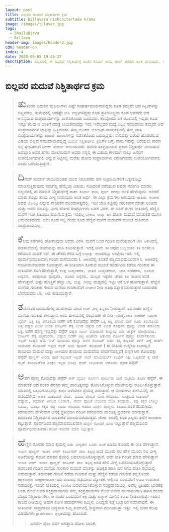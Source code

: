```yaml
---
layout: post
title: ಬಿಲ್ಲವರ ಮದುವೆ ನಿಶ್ಚಿತಾರ್ಥದ ಕ್ರಮ
subtitle: Billavara nishchitartada krama
image: /images/tuluver.jpg
tags:
  - ShailuBirva
  - Billava
header-img: images/header3.jpg
cdn: header-on
index: 4
date: 2020-09-05 19:46:27
description: ಬಿಲ್ಲವರಲ್ಲಿ ಈ‌ ಮದುವೆ ನಿಶ್ಚಿತಾರ್ಥಕ್ಕೆ ಪಾತೆರ ಕೊರ್ದು ಕಾಯಿ ಪೂಲ್ ಪಗಪುನಿ ಅಂತ ಹೇಳುವುದು. ಅಂದರೆ ಮಾತು ಕೊಟ್ಟು ಕಾಯಿ ವೀಳ್ಯ ನೀಡುವುದು ಅಂತ ಅರ್ಥ. ಈ ಎಲ್ಲಾ ಕ್ರಮಗಳು ಆಗುವುದು `ಜಾತಿಯ ಗುರಿಕಾರ` ಅಥವ `ಬೋಂಟ್ರ` ಎನ್ನುವ ನಾಯಕನ ‌ಮುಂದಾಳತ್ವದಲ್ಲಿ.
---
```

# ಬಿಲ್ಲವರ ಮದುವೆ ನಿಶ್ಚಿತಾರ್ಥದ ಕ್ರಮ

> <span style='font-size: xx-large;'>ತು</span>ಳುವರ ಬದುಕಿನ ಮಜಲುಗಳು ಎಷ್ಟೇ ಸಂಘರ್ಷಮಯವಾಗಿದ್ದರು ಕೂಡ ತಮ್ಮದೇ ಆದ `ಕಟ್ಟಲೆ`ಗಳನ್ನು ಬಿಟ್ಟವರಲ್ಲ. ತುಳುವರಲ್ಲಿ ಅದೆಷ್ಟೇ `ಜಾತಿ ಪದ್ದತಿ`ಗಳಿದ್ದರು ಕೂಡ ಪ್ರತಿಯೊಬ್ಬರು ಕೂಡ ಅವರದೇ ಆದ ಅನನ್ಯವಾದ ಸಂಪ್ರದಾಯಗಳನ್ನು ಪಾಲಿಸಿಕೊಂಡು ಬಂದವರು. ಕೆಲವೊಂದು ಏಕ ರೂಪದಲ್ಲಿ ಇದ್ದರು ಕೂಡ ಇನ್ನೂ ‌ಕೆಲವು ಆ ಜಾತಿಗೆ ಮಾತ್ರ ಸೀಮಿತವಾದದ್ದು ಇದೆ. ಇವೆಲ್ಲದರ ಮಧ್ಯೆ `ಬಿಲ್ಲವ` ಸಮುದಾಯ ತಮ್ಮದೇ ಆದ ಸಂಪ್ರದಾಯಗಳ ಛಾಪನ್ನು ಒತ್ತಿದವರು. ತಮ್ಮ `ಗುರಿಕಾರ ಬೋಂಟ್ರ`ರ ನಾಯಕತ್ವದಲ್ಲಿ ತಮ್ಮ ಜಾತಿ ಸಂಪ್ರದಾಯಗಳನ್ನು `ಮದುವೆ ಮುಂಜಿ`ಗಳನ್ನು ನಡೆಸಿಕೊಂಡು ಬರುತ್ತಿದ್ದರು. ನಾನಿವತ್ತು ಬರೆಯ ಹೊರಟಿರುವ ವಿಷಯ ಬಿಲ್ಲವ ಸಮುದಾಯದಲ್ಲಿದ್ದ `ಮದುವೆ ನಿಶ್ಚಿತಾರ್ಥದ ಕ್ರಮ`ಗಳ ಬಗ್ಗೆ. ನಾನು ಇದನ್ನು ಬರೆಯಲು ಕಾರಣ ನನ್ನ ಸ್ನೇಹಿತರಾದ `ದಿನೇಶ್ ಸುವರ್ಣ ರಾಯಿ`ಯವರು. ಹಳೆಯ ಸಂಪ್ರದಾಯದ ಪ್ರಕಾರ ನಿಶ್ಚಿತಾರ್ಥ ಮಾಡಿಸುವ ಜವಬ್ದಾರಿ ಅವರ ಹೆಗಲ ಮೇಲೇರಿದಾಗ ಅವರು ನನ್ನಲ್ಲಿ ಈ‌ ವಿಷಯ ಕೇಳಿದಾಗ ನಾಲ್ಕು ಜನರಿಗೆ ಉಪಯೋಗವಾಗಲಿ ಎನ್ನುವ ನಿಟ್ಟಿನಲ್ಲಿ ಮರೆತು ಹೋದ ಸಂಪ್ರಾಯಗಳು ಯಾರಿಗಾದರು ಉಪಯೋಗವಾಗಲಿ ಎಂದು ಬರೆಯುತ್ತಿದ್ದೇನೆ.

> <span style='font-size: xx-large;'>ದಿ</span>ನೇಶ್ ಸುವರ್ಣ ರಾಯಿಯಂತಹ ಯುವ ನಿರೂಪಕರು ಹಳೆ `ಸಂಪ್ರದಾಯ`ಗಳಿಗೆ ಒತ್ತುಕೊಟ್ಟು ಮಾಡಿಸುತ್ತಿರುವುದು ನಮಗೆಲ್ಲ ಹೆಮ್ಮೆಯ ವಿಷಯ. ನುಡಿದಂತೆ ನಡೆಯುವ ಅವರು ನಮಗೂ ಮಾದರಿ. ಬಿಲ್ಲವರಲ್ಲಿ ಈ‌ ಮದುವೆ ನಿಶ್ಚಿತಾರ್ಥಕ್ಕೆ `ಪಾತೆರ ಕೊರ್ದು ಕಾಯಿ ಪೂಲ್ ಪಗಪುನಿ` ಅಂತ ಹೇಳುವುದು. ಅಂದರೆ ಮಾತು ಕೊಟ್ಟು ಕಾಯಿ ವೀಳ್ಯ ನೀಡುವುದು ಅಂತ ಅರ್ಥ. ಈ ಎಲ್ಲಾ ಕ್ರಮಗಳು ಆಗುವುದು `ಜಾತಿಯ ಗುರಿಕಾರ` ಅಥವ `ಬೋಂಟ್ರ` ಎನ್ನುವ ನಾಯಕನ ‌ಮುಂದಾಳತ್ವದಲ್ಲಿ. ಇಡೀ ಜಾತಿ ಕಟ್ಟಿನಲ್ಲಿ ಗುರಿಕಾರನ ಮಾತೇ ಅಂತಿಮ ಮತ್ತು ಅವನ ಮಾತನ್ನು ಮೀರಿ ಹೋದ ಸಂಧರ್ಭಗಳು ಬಹಳ ವಿರಳ. ಈ ಹಿಂದೆ ಈಗಿನ ರೀತಿಯಲ್ಲಿ ಹೆಣ್ಣಿನ ಮನೆಗೆ ಇಡೀ ಕುಟುಂಬ ಹೋಗುವ ಕ್ರಮ ಇರಲಿಲ್ಲ `ಬೇಕಾದ ನಾಲ್ಕು ಜನ‌` ಹೋಗಿ ಮದುವೆ ಮಾತುಕತೆ ಮುಗಿಸಿ ಬರುವಂತಹುದು. ಅದು ಕೂಡ ಇಲ್ಲಿ ಗಂಡು ಕೂಡ ಹೆಣ್ಣಿನ ಮನೆಗೆ ಮದುವೆಗೆ ಮುಂಚೆ ಹೋಗುವ ಸಂಪ್ರದಾಯವಿಲ್ಲ.

> <span style='font-size: xx-large;'>ಕೆ</span>ಲವು ಕಡೆಗಳಲ್ಲಿ ಹೋಗುವುದು ಆದರು ವಿರಳ. ಮನೆಗೆ ಬಂದ ಗಂಡಿನ ಮನೆಯವರಿಗೆ `ಚೌಕ ಆಕಾರ`ದಲ್ಲಿ ಪಡಸಾಲೆಯಲ್ಲಿ ಚಾಪೆಯನ್ನು ಹಾಸಿ ಕೂರಿಸುತ್ತಾರೆ. ಇದಕ್ಕೆ `ಚೌಕದ ಕಳ`‌ ಅಥವ `ಬುದ್ದಿವಂತರ ಕಳ` ಅಂತಲೂ ಕರೆಯುವ ವಾಡಿಕೆ ಇದೆ. ಈ ಚೌಕದ ಕಳದ ಬಗ್ಗೆ `ಉಳ್ಳಾಕ್ಲು ನೇಮ`ದಲ್ಲೂ ಉಲ್ಲೇಖ ಇದೆ. ಇಲ್ಲಿ ಪೂರ್ವಾಭಿಮುಖವಾಗಿ ಗಂಡಿನ ಮನೆಯವರು `L ಆಕಾರ`ದಲ್ಲಿ ಕೂತರೆ ಪಶ್ಚಿಮಾಭಿಮುಖವಾಗಿ `L ಆಕಾರ`ದಲ್ಲಿ ಗಂಡಿನ‌ಮನೆಯವರು ಕೂರುತ್ತಾರೆ. ಈ ರೀತಿಯಾಗಿ ಕೂರುವ ಮುಂಚೆ ಹುಡುಗಿಯ ಕಡೆಯ ಗುರಿಕಾರ ಈ ರೀತಿಯಾಗಿ ಕೂಗಿ ಹೇಳುತ್ತಾರೆ, `ಕಲತ್ತ ಬುದ್ಯಂತೆರೆಡ, ಜಾತಿದ ಬುದ್ಯಂತೆರೆಂಡ, ಜಾತಿ ಸಂಗತೆರೆಡ, ಊರುದ ಅದ್ವೆರೆಡ, ಪರವೂರುದ ಪೊದ್ವೆರೆಡ, ದೂರದ ಬಿನ್ನೆರೆಡ, ಮುಟ್ಟದ ಇಷ್ಟೆರೆಡ ಚೌಕದ ಕಲ ಪಾಡುವ` ಅಂತ ಹೇಳುತ್ತಾರೆ. ಅಷ್ಟು ಹೊತ್ತಿಗೆ ಹೆಣ್ಣು `ಬೆಲ್ಲ ಮತ್ತು ನೀರನ್ನು` ಮಧ್ಯದಲ್ಲಿ ಇಟ್ಟು ಆಕೆ ಒಳ ಹೋಗುತ್ತಾಳೆ. ಹೆಣ್ಣಿನ ಮನೆಯ ಗುರಿಕಾರ ಗಂಡಿನ ಮನೆಯ ಗುರಿಕಾರನಿಗೆ `ಸೀಯಾಳ` ನೀಡಿ ಅತಿಥಿ ಸತ್ಕಾರ ಮಾಡುತ್ತಾರೆ ಬಂದಂತಹ ಬೇರೆಯವರು `ಬೆಲ್ಲ ನೀರು` ಕುಡಿಯುತ್ತಾರೆ.

> <span style='font-size: xx-large;'>ತ</span>ದನಂತರ ಬಂದವರಿಗೆಲ್ಲ ಹುಡುಗಿಯ ಮಾವ `ಅಡಿಕೆ ವೀಳ್ಯ` ತಿನ್ನಲು ನೀಡುತ್ತಾರೆ. ತದನಂತರ ಹೆಣ್ಣಿನ ಮನೆಯ ಗುರಿಕಾರ ಕೇಳುತ್ತಾನೆ. ಅದು ತುಳುವಿನಲ್ಲಿ ಸಂಭಾಷಣೆ ಈ ರೀತಿ ಇರುತ್ತೆ. `ಜಾತಿ ಸಂಗತೆರ್ ಒಟ್ಟುಗು ಬೈದರ್ ಬತ್ತಿ ಕಜ್ಜ ಪನೊಲಿಯೆ` ಅಪಗ ಆನ ಕೋಡಿದಕ್ಲು ಪನ್ಪೆರ್ `ಬತ್ತಿ ಕಜ್ಜ ಪನಂದೆ ದಾನೆ ಊರು ತಿರುಗೊಂದು ಬತ್ತ ದಪ್ಪುನ ಎರ್ಲು ಉಂಡ ಬೊರ್ಪಿನ ಪೆತ್ತ ಉಂಡ ಬಿತ್ತುದ ಬಿದೆ ಉಂಡ ಕೊರ್ಪುನ ಪೊಣ್ಣು ಉಂಡ ಕೇನೊಂದು ಬತ್ತ`. ಅಪಗ ಪೊಣ್ಣ ಇಲ್ಲದಕ್ಲು ಪನ್ಪೆರ್ `ದಪ್ಪುನ ಎರ್ಲು ಬೋಡಾಂಡ ಕುಲ್ಕುಂದ ಎರು ಜಾತ್ರೆಗ್ ಪೋವೊಡಾವು, ಬೊರ್ಪಿನ ಪೆತ್ತ ಬಚ್ಚದುಂಡು, ಬಿತ್ತುದ ಬಿದೆಗ್ ಅಟ್ಟ ಅಡಿತುದು ಆತುಂಡು ಕೊರ್ಪಿನ ಪೊಣ್ಣು ಕೊರ್ದಾತುಂಡು ಇಲ್ಲಡ್ ಉಪ್ಪುನಿ ಅಮೆ ನೀರ್ ಮೀಯಂದಿ ಪೊಣ್ಣು ಅಲೆನ ಸೊಂಟಡ್ ನೀರ್ದ ಕಡ್ಯ ಕುಲ್ಲಂದ್ ತರೆಗ್ ಎಣ್ಣೆ ಪಾರ್ದ್ ಬಾಚಿಯರೆ ತೆರಿಯಂದ್ ಇಲ್ಲದ ನೆಲಕ್ ಅಂಬಿ ಪೂಜಿದ್ ತೆರಿಯಂದ್` ( ಈ ರೀತಿಯ ಉಲ್ಲೇಖ `ಕೊರಗಜ್ಜ`ನ ತಾಯಿಯ ಮದುವೆ ಮತ್ತು `ಬಾರೆ`ಯರ ತಾಯಿಯ ಮದುವೆಯ ಪಾರ್ದನದಲ್ಲಿದೆ) ಪನ್ನಗ ಆನ ಕೋಡಿದಕ್ಲು ಪನ್ಪೆರ್ `ಪೊಣ್ಣಗ್ ಉಂದು ಪೂರ ಕಲ್ಪಯರೆ ಇಲ್ಲಡ್ ನಾಲ್ ಮಾಮಿಯರ್ಲ್ ಉಲ್ಲೆರ್ ನಿಕ್ಲು ಒಪ್ಪಿತುದ್ ಕೈ ದಾರೆ ಮೈತ್ ಕೊರಿಯರ್ಂಡ ಎಂಕ್ಲೆನ ಇಲ್ಲದ ಬೊಲ್ಪು ಪಂದ್ ಬಾಮಿತುದು ಲೆತೊಂದು ಪೋಪ` ಪನ್ಪೆರ್

> <span style='font-size: xx-large;'>ಅ</span>ಪಗ ಪೊಣ್ಣ ಕೋಡಿದಕ್ಲು ಪನ್ಪೆರ್ `ಈತ್ ದೈರ್ಯ ಕೊರ್ನಗ ಪೊರ್ಲುಡು ದಾರೆ ಮೈತುದು ಕೊರ್ಪ` ಪನ್ಪೆರ್. ಈ ಮಾತುಕತೆ ಆದ ನಂತರ ಪರಸ್ಪರ ತಮ್ಮ ಪಾಂಡಿತ್ಯವನ್ನು ತೋರಿಸಿಕೊಳ್ಳುವ ವೇದಿಕೆಯನ್ನು ರೂಪಿಸಿಕೊಳ್ಳುತ್ತಾರೆ. ಮಾತಿನಲ್ಲಿ ಒಬ್ಬರಿಗೊಬ್ಬರನ್ನು ಕಾಲು ಎಳೆಯಲು ಪ್ರಯತ್ನ ಪಡುತ್ತಾರೆ. ಆ ಮಾತುಗಳು ತುಳುವಿನಲ್ಲಿ ಈ ‌ರೀತಿಯಾಗಿದೆ. `ಆಕಾಶ ಮಿತರಿಯರೆ ಲೆಂಚಿ, ಭೂಮಿ ಪೊಲ್ಯರೆ ಸೂಜಿ ಕನವೊಡು, ಉಜ್ಜೆರುದ ಉಲ‌ನಾರ್ ದೆಪ್ಪೊಡು, ತಡ್ಪೆದಾತ್ ಅಗಲದ ಬಂದನಿಗೆ, ಪೇರ್ದ ಪೊದಿಕೆ ಬೆಂಙನದ ಮುಡಿ ಕನವೊಡು, ಕಪ್ಪು ಕಕ್ಕೆದ ಬೊಲ್ದು ಸೂಯಿ, ಬೊಲ್ದು ಕಕ್ಕೆದ ಕಪ್ಪು ಸೂಯಿ ಕನವೊಡು ಅಪಂಡ ಎಂಕ್ಲೆನ ಪೊಣ್ಣನು ಕೊರುವ` ಅಂತ ಹುಡುಗಿಯ ಕಡೆಯವರು ಹೇಳುವಾಗ ಅದಕ್ಕೆ ಪ್ರತಿಯಾಗಿ ಗಂಡಿನ ಕಡೆಯವರು ಪಾಂಡಿತ್ಯ ಪ್ರದರ್ಶನ ಮಾಡುತ್ತಾರೆ. ತದನಂತರ ನಿಶ್ಚಿತಾರ್ಥದ ಮಾತುಕತೆ ಮುಂದುವರೆಯುತ್ತದೆ. `ಚೌಕದ ಕಳ`ದಲ್ಲಿ ಕೂತ ಎಲ್ಲರು ತಲೆಗೆ `ಮುಂಡಾಸು` ಕಟ್ಟುತ್ತಾರೆ. ಪೂರ್ವದಿಂದ ಪಶ್ಚಿಮಾಭಿಮುಖವಾಗಿ `ಹೆಣ್ಣಿನ ಸೋದರ ಮಾವ` ನಿಲ್ಲುತ್ತಾನೆ ಪಶ್ಚಿಮದಿಂದ ಪೂರ್ವಾಭಿಮುಖವಾಗಿ `ಗಂಡಿನ ಸೋದರ ಮಾವ ನಿಲ್ಲುತ್ತಾನೆ`.

> <span style='font-size: xx-large;'>ಹೆ</span>ಣ್ಣಿನ ಸೋದರ ಮಾವ ಕೈಯಲ್ಲಿ `ಐದು ವೀಳ್ಯದೆಲೆ ಒಂದು ಅಡಿಕೆ` ಹಿಡಿದು ಕೊಂಡು ಈ ರೀತಿ ಹೇಳುತ್ತಾನೆ. `ಇಂಚಿನ ಪೊಣ್ಣನ್ ಇಂಚಿನ ಆನಗ್ ಕೊರ್ಪಿನೆಡ್ ದಾಲ ತಪ್ಪಿಜ್ಜಿ` ಅಂತ ಮೂರು ಸಲ ಹೇಳಿ ಮೂರು ಸಲ ವೀಳ್ಯ ಅಡಿಕೆಯನ್ನು ಗಂಡಿನ ಮಾವನ ಕೈಯಲ್ಲಿ ಬದಲಾಯಿಸಿಕೊಳ್ಳುತ್ತಾರೆ. ಅದೇ ರೀತಿ ಗಂಡಿನ ಮಾವ ಹೇಳುತ್ತಾನೆ `ಇಂಚಿನ ಆನಗ್ ಇಂಚಿನ ಪೊಣ್ಣನ್ ಕನಪಿನೆಡ್ ದಾಲ‌ ತಪ್ಪಿಜ್ಜಿ` ಅಂತ ಹೇಳಿ ವೀಳ್ಯ ಬದಲಾಯಿಸಿಕೊಳ್ಳುತ್ತಾರೆ ತದನಂತರ ಗಂಡಿನ ಮನೆಯ ಗುರಿಕಾರ ಮದುವೆ ಮಾತನ್ನು ಅಧಿಕೃತ ಪಡಿಸಿ ದಿನ ನಿಗದಿ ಪಡಿಸಿ ಸಭೆಯಲ್ಲಿ ಅರುಹುತ್ತಾರೆ. ತದನಂತರ ಗಂಡಿನ ಕಡೆಯ ಗುರಿಕಾರ ಮತ್ತು ಹೆಣ್ಣಿನ ಕಡೆಯ ಗುರಿಕಾರ ತಬ್ಬಿಕೊಂಡು `ತಬ್ಬಿಕೊಳ್ಳುವ ಸಂಪ್ರದಾಯವಿದೆ` ಇದು ಸಂಬಂಧ ಗಟ್ಟಿಯಾದ ದ್ಯೋತಕ. ಅಲ್ಲಿಂದ ಬಂದವರಿಗೆ ಊಟ ಉಪಚಾರ ನಡೆಯುತ್ತೆ. ಇಂದಿನ ರೀತಿಯಲ್ಲಿ `ಉಂಗುರ` ಬದಲಾಯಿಸಿಕೊಳ್ಳುವ ಸಂಪ್ರದಾಯವಿಲ್ಲ. ಅದೆಲ್ಲ `ಬ್ರಿಟಿಷ`ರು ಭಾರತಕ್ಕೆ ಬಂದ ಮೇಲೆ ಅವರ ಸಂಪ್ರದಾಯಗಳು ನಮ್ಮ ಸಂಪ್ರದಾಯಗಳ ಮೇಲೆ ಬೀರಿದ ಪರಿಣಾಮವಾಗಿ ಈಗಿನ ದುಂದು ವೆಚ್ಚದ ನಿಶ್ಚಿತಾರ್ಥಗಳು. ಆ ನಂತರ ಬಂದವರಿಗೆ `ಕಡ್ಲೆ` ಮತ್ತು `ಬಲ್ಯಾರ್` ಮೀನಿನ ಊಟ ನೀಡಲಾಗುತ್ತೆ. ಇಂದಿನ ಕಾಲದ ರೀತಿಯಲ್ಲಿ ಆವಾಗ ಕೋಳಿ ಪದಾರ್ಥಗಳು ಕಮ್ಮಿನೆ, ಏನಿದ್ದರು ಕಡ್ಲೆ ಬಲ್ಯಾರಿನ ಸಮಾರಾಧನೆ. ಈ ರೀತಿಯಾಗಿ ಸಂಪ್ರದಾಯ ಬದ್ಧವಾಗಿ ಕಮ್ಮಿ ಖರ್ಚಿನಲ್ಲಿ ಶೀಫ್ರವಾಗಿ ಮುಗಿಯುತ್ತಾ ಇತ್ತು. ಇಲ್ಲಿ ಬಂದ ಕೆಲವು ವಿಷಯಗಳು `ಪ್ರಾದೇಶಿಕವಾಗಿ ಭಿನ್ನತೆ`ಯನ್ನು ಹೊಂದಿದೆ. 
>> ಬರಹ:- ಶೈಲು ಬಿರ್ವ ಅಗತ್ತಾಡಿ ದೋಲ ಬಾರಿಕೆ.

